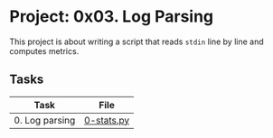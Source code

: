 # Project: 0x03. Log Parsing

This project is about writing a script that reads `stdin` line by line and computes metrics.

## Tasks

| Task | File |
| ---- | ---- |
| 0. Log parsing | [0-stats.py](./0-stats.py) |
